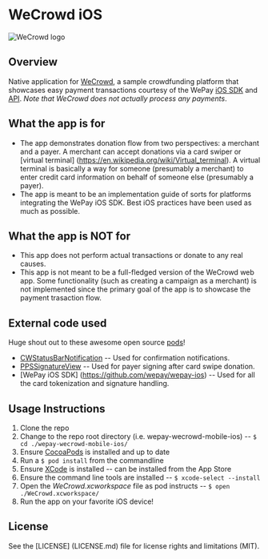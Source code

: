 # WeCrowd iOS

![WeCrowd logo](http://wecrowd.wepay.com/assets/wecrowd-35e0bdd2be0a74e932a5af64576afa02.png "WeCrowd")

## Overview
Native application for [WeCrowd](http://wecrowd.wepay.com/), a sample crowdfunding platform that showcases easy payment transactions courtesy of the WePay [iOS SDK](https://github.com/wepay/wepay-ios) and [API](https://www.wepay.com/developer/). *Note that WeCrowd does not actually process any payments*.

## What the app is for
* The app demonstrates donation flow from two perspectives: a merchant and a payer. A merchant can accept donations via a card swiper or [virtual terminal] (https://en.wikipedia.org/wiki/Virtual_terminal). A virtual terminal is basically a way for someone (presumably a merchant) to enter credit card information on behalf of someone else (presumably a payer).
* The app is meant to be an implementation guide of sorts for platforms integrating the WePay iOS SDK. Best iOS practices have been used as much as possible.

## What the app is NOT for
* This app does not perform actual transactions or donate to any real causes.
* This app is not meant to be a full-fledged version of the WeCrowd web app. Some functionality (such as creating a campaign as a merchant) is not implemented since the primary goal of the app is to showcase the payment trasaction flow.

## External code used
Huge shout out to these awesome open source [pods](https://cocoapods.org/)!
* [CWStatusBarNotification](https://github.com/cezarywojcik/CWStatusBarNotification) -- Used for confirmation notifications.
* [PPSSignatureView](https://github.com/jharwig/PPSSignatureView) -- Used for payer signing after card swipe donation.
* [WePay iOS SDK] (https://github.com/wepay/wepay-ios) -- Used for all the card tokenization and signature handling.

## Usage Instructions
1. Clone the repo
2. Change to the repo root directory (i.e. wepay-wecrowd-mobile-ios) --  `$ cd ./wepay-wecrowd-mobile-ios/`
3. Ensure [CocoaPods](https://cocoapods.org/) is installed and up to date
4. Run a `$ pod install` from the commandline
5. Ensure [XCode](https://developer.apple.com/xcode/) is installed -- can be installed from the App Store
6. Ensure the command line tools are installed -- `$ xcode-select --install`
6. Open the *WeCrowd.xcworkspace* file as pod instructs -- `$ open ./WeCrowd.xcworkspace/`
7. Run the app on your favorite iOS device!

## License
See the [LICENSE] (LICENSE.md) file for license rights and limitations (MIT).
